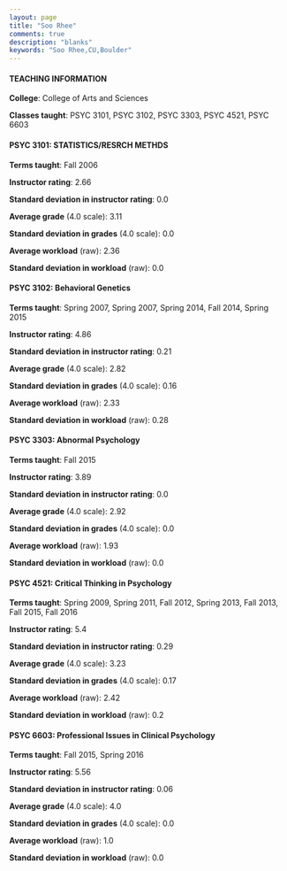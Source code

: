 ```yaml
---
layout: page
title: "Soo Rhee" 
comments: true
description: "blanks"
keywords: "Soo Rhee,CU,Boulder"
---
```

<head>
<script src="https://ajax.googleapis.com/ajax/libs/jquery/2.1.3/jquery.min.js"></script>
<script src="https://dl.dropboxusercontent.com/s/pc42nxpaw1ea4o9/highcharts.js?dl=0"></script>
<!-- <script src="../assets/js/highcharts.js"></script> -->
<style type="text/css">@font-face {
	font-family: "Bebas Neue";
	src: url(https://www.filehosting.org/file/details/544349/BebasNeue Regular.otf) format("opentype");
	}
	h1.Bebas { 
		font-family: "Bebas Neue", Verdana, Tahoma;
	}
</style>
</head>
	   
#### TEACHING INFORMATION

**College**: College of Arts and Sciences

**Classes taught**: PSYC 3101, PSYC 3102, PSYC 3303, PSYC 4521, PSYC 6603

#### PSYC 3101: STATISTICS/RESRCH METHDS

**Terms taught**: Fall 2006

**Instructor rating**: 2.66

**Standard deviation in instructor rating**: 0.0

**Average grade** (4.0 scale): 3.11

**Standard deviation in grades** (4.0 scale): 0.0

**Average workload** (raw): 2.36

**Standard deviation in workload** (raw): 0.0

#### PSYC 3102: Behavioral Genetics

**Terms taught**: Spring 2007, Spring 2007, Spring 2014, Fall 2014, Spring 2015

**Instructor rating**: 4.86

**Standard deviation in instructor rating**: 0.21

**Average grade** (4.0 scale): 2.82

**Standard deviation in grades** (4.0 scale): 0.16

**Average workload** (raw): 2.33

**Standard deviation in workload** (raw): 0.28

#### PSYC 3303: Abnormal Psychology

**Terms taught**: Fall 2015

**Instructor rating**: 3.89

**Standard deviation in instructor rating**: 0.0

**Average grade** (4.0 scale): 2.92

**Standard deviation in grades** (4.0 scale): 0.0

**Average workload** (raw): 1.93

**Standard deviation in workload** (raw): 0.0

#### PSYC 4521: Critical Thinking in Psychology

**Terms taught**: Spring 2009, Spring 2011, Fall 2012, Spring 2013, Fall 2013, Fall 2015, Fall 2016

**Instructor rating**: 5.4

**Standard deviation in instructor rating**: 0.29

**Average grade** (4.0 scale): 3.23

**Standard deviation in grades** (4.0 scale): 0.17

**Average workload** (raw): 2.42

**Standard deviation in workload** (raw): 0.2

#### PSYC 6603: Professional Issues in Clinical Psychology

**Terms taught**: Fall 2015, Spring 2016

**Instructor rating**: 5.56

**Standard deviation in instructor rating**: 0.06

**Average grade** (4.0 scale): 4.0

**Standard deviation in grades** (4.0 scale): 0.0

**Average workload** (raw): 1.0

**Standard deviation in workload** (raw): 0.0

